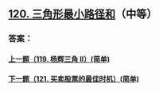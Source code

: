 ## [120. 三角形最小路径和](https://leetcode-cn.com/problems/triangle/)（中等）





### 答案：



#### [上一题（119. 杨辉三角 II）(简单)](https://github.com/sdwwld/leetCode/blob/master/src/main/java/com/wld/java/leetcode/leetCode0119.md)

#### [下一题（121. 买卖股票的最佳时机）(简单)](https://github.com/sdwwld/leetCode/blob/master/src/main/java/com/wld/java/leetcode/leetCode0121.md)